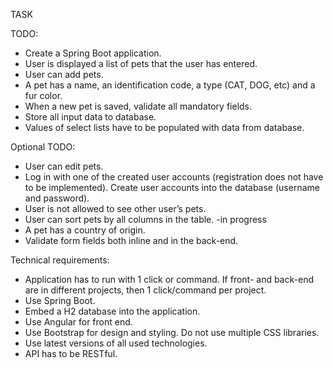 TASK

TODO:
*	Create a Spring Boot application.
*	User is displayed a list of pets that the user has entered.
*	User can add pets.
*	A pet has a name, an identification code, a type (CAT, DOG, etc) and a fur color.
*	When a new pet is saved, validate all mandatory fields.
*	Store all input data to database.
*	Values of select lists have to be populated with data from database.


Optional TODO:
*	User can edit pets.
* Log in with one of the created user accounts (registration does not have to be implemented). 
Create user accounts into the database (username and password).
*	User is not allowed to see other user’s pets. 
*	User can sort pets by all columns in the table. -in progress
*	A pet has a country of origin.
*	Validate form fields both inline and in the back-end. 


Technical requirements:
*	Application has to run with 1 click or command.
If front- and back-end are in different projects, then 1 click/command per project.
*	Use Spring Boot.
*	Embed a H2 database into the application.
*	Use Angular for front end.
*	Use Bootstrap for design and styling. Do not use multiple CSS libraries.
*	Use latest versions of all used technologies.
*	API has to be RESTful.






